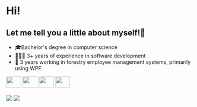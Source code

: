 # Hi! 
## Let me tell you a little about myself!👋
- 🎓Bachelor's degree in computer science
- 👩🏻‍💻 3+ years of experience in software development
- 🌲 3 years working in forestry employee management systems, primarily using WPF

<link rel="stylesheet" href="https://cdn.jsdelivr.net/gh/devicons/devicon@v2.15.1/devicon.min.css">

<div style="display: inline_block">
  <img height="30" width="40" src="https://cdn.jsdelivr.net/gh/devicons/devicon/icons/dotnetcore/dotnetcore-original.svg" />
  <img height="30" width="40" src="https://cdn.jsdelivr.net/gh/devicons/devicon/icons/python/python-original.svg" /> 
  <img height="30" width="40" src="https://cdn.jsdelivr.net/gh/devicons/devicon/icons/angularjs/angularjs-original.svg" />   
  <img height="30" width="40" src="https://cdn.jsdelivr.net/gh/devicons/devicon/icons/docker/docker-original.svg" />
</div>
  
<div><br>
  <a href = "mailto:eduardofelixdev@gmail.com"><img src="https://img.shields.io/badge/-Gmail-%23333?style=for-the-badge&logo=gmail&logoColor=white" target="_blank"></a>
  <a href="https://www.linkedin.com/in/edumfelix" target="_blank"><img src="https://img.shields.io/badge/-LinkedIn-%230077B5?style=for-the-badge&logo=linkedin&logoColor=white" target="_blank"></a> 
